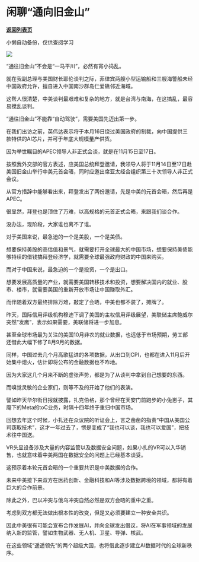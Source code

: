 # 闲聊“通向旧金山”

[**返回列表页**](/gzh/政事堂2019)

小懒自动备份，仅供查阅学习

![](https://mmbiz.qpic.cn/mmbiz_jpg/rxhS23yu8cNl02JH25WHa0Yia9hsxR3HGibYVS5P2UheicAiaRmaqnokcR4ibHJAvIibE81icib0WpulvCAZILCjC6Y5Sg/640?wx_fmt=jpeg)

“通往旧金山”不会是“一马平川”，必然有宵小捣乱。  

就在我副总理与美国财长耶伦谈判之际，菲律宾两艘小型运输船和三艘海警船未经中国政府允许，擅自进入中国南沙群岛仁爱礁邻近海域。

这帮人很清楚，中美谈判最艰难和复杂的地方，就是台湾与南海，在这搞乱，最容易搅乱谈判。  

“通往旧金山”不能靠“自动驾驶”，需要美国先迈出第一步。

在我们出访之前，英伟达表示将于本月16日绕过美国政府的制裁，向中国提供三款特供的AI芯片，并可于年底大规模量产供货。

因为举世瞩目的APEC领导人非正式会谈，就是在11月15日至17日。

按照我外交部的官方表述，应美国总统拜登邀请，我领导人将于11月14日至17日赴美国旧金山举行中美元首会晤，同时应邀出席亚太经合组织第三十次领导人非正式会议。

从官方措辞中能够看出来，拜登发出了两份邀请，先是中美的元首会晤，然后再是APEC。

很显然，拜登也是顶住了万难，以高规格的元首正式会晤，来跟我们谈合作。  

没办法，现阶段，大家谁也离不了谁。

对于美国来说，最急迫的一个是美股，一个是美债。

想要保持美股的高估值和景气，就需要打开全球最大的中国市场，想要保持美债能够持续的借钱搞拜登经济学，就需要全球最强政府财政的中国来购买。  

而对于中国来说，最急迫的一个是投资，一个是出口。

想要发展高质量的产业，就需要美国转移技术和投资，想要解决国内的就业、股市、楼市，就需要美国的重新开放市场让中国赚取外汇。

而伴随着双方最终排除万难，敲定了会晤，中美也都不装了，摊牌了。

昨天，国际信用评级机构穆迪下调了美国的主权信用评级展望，美联储主席鲍威尔突然“发鹰”，表示如果需要，美联储将进一步加息。

甚至全球市场最为关注的美国10月非农的就业数据，也远低于市场预期，劳工部还借此大幅下修了8月9月的数据。

同样，中国过去几个月高歌猛进的各项数据，从出口到CPI，也都在进入11月后开始集中熄火，估计即将公布的金融数据也不咋地。

因为大家这几个月来不断的虚张声势，都是为了从谈判中拿到自己想要的东西。  

而嗅觉灵敏的企业家们，则等不及的开始了他们的表演。

譬如昨天华尔街日报就披露，扎克伯格，那个曾经在天安门前跑步的小兔崽子，其麾下的Meta的toC业务，时隔十四年终于重归中国市场。

回想去年这个时候，小扎还在众议院的听证会上，言之凿凿的指责“中国从美国公司窃取技术”，这才一年过去了，愣是变成了“我也可以谈，我也可以爱国”，把技术往中国送。

VR头显设备涉及大量的内容监管以及数据安全问题，如果小扎的VR可以入华销售，也就意味着中美两国在数据安全的问题上已经基本谈妥。

这预示着本轮元首会晤的一个重要共识是中美数据的合作。  

未来中美接下来双方在医药创新、金融科技和AI等涉及数据跨境的领域，都将有着巨大的合作前景。

除此之外，巴以冲突与俄乌冲突自然必然是双方会晤的重中之重。

考虑到双方都无法做出根本性的改变，但是又必须要建立一种安全共识。

因此中美很有可能会宣布合作发展AI，并向全球发出倡议，将AI在军事领域的发展纳入新的监管，譬如生物武器、无人机、卫星、导弹、核武。

在这些领域“遥遥领先”的两个超级大国，也将借此逐步建立AI数据时代的全球新秩序。

